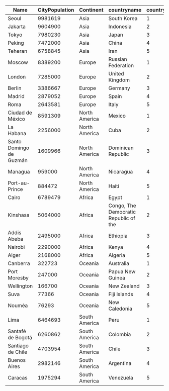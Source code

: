 | Name | CityPopulation | Continent | countryname | countryrank |
| --- | --- | --- | --- | --- |
| Seoul | 9981619 | Asia | South Korea | 1 | 
| Jakarta | 9604900 | Asia | Indonesia | 2 | 
| Tokyo | 7980230 | Asia | Japan | 3 | 
| Peking | 7472000 | Asia | China | 4 | 
| Teheran | 6758845 | Asia | Iran | 5 | 
| Moscow | 8389200 | Europe | Russian Federation | 1 | 
| London | 7285000 | Europe | United Kingdom | 2 | 
| Berlin | 3386667 | Europe | Germany | 3 | 
| Madrid | 2879052 | Europe | Spain | 4 | 
| Roma | 2643581 | Europe | Italy | 5 | 
| Ciudad de México | 8591309 | North America | Mexico | 1 | 
| La Habana | 2256000 | North America | Cuba | 2 | 
| Santo Domingo de Guzmán | 1609966 | North America | Dominican Republic | 3 | 
| Managua | 959000 | North America | Nicaragua | 4 | 
| Port-au-Prince | 884472 | North America | Haiti | 5 | 
| Cairo | 6789479 | Africa | Egypt | 1 | 
| Kinshasa | 5064000 | Africa | Congo, The Democratic Republic of the | 2 | 
| Addis Abeba | 2495000 | Africa | Ethiopia | 3 | 
| Nairobi | 2290000 | Africa | Kenya | 4 | 
| Alger | 2168000 | Africa | Algeria | 5 | 
| Canberra | 322723 | Oceania | Australia | 1 | 
| Port Moresby | 247000 | Oceania | Papua New Guinea | 2 | 
| Wellington | 166700 | Oceania | New Zealand | 3 | 
| Suva | 77366 | Oceania | Fiji Islands | 4 | 
| Nouméa | 76293 | Oceania | New Caledonia | 5 | 
| Lima | 6464693 | South America | Peru | 1 | 
| Santafé de Bogotá | 6260862 | South America | Colombia | 2 | 
| Santiago de Chile | 4703954 | South America | Chile | 3 | 
| Buenos Aires | 2982146 | South America | Argentina | 4 | 
| Caracas | 1975294 | South America | Venezuela | 5 | 

